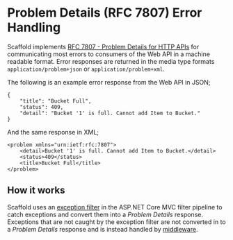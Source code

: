 # Problem Details (RFC 7807) Error Handling #

Scaffold implements [RFC 7807 - Problem Details for HTTP APIs](https://tools.ietf.org/html/rfc7807) for communicating most errors to consumers of the Web API in a machine readable format. Error responses are returned in the media type formats `application/problem+json` or `application/problem+xml`.

The following is an example error response from the Web API in JSON;

```
{
    "title": "Bucket Full",
    "status": 409,
    "detail": "Bucket '1' is full. Cannot add Item to Bucket."
}
```

And the same response in XML;

```
<problem xmlns="urn:ietf:rfc:7807">
    <detail>Bucket '1' is full. Cannot add Item to Bucket.</detail>
    <status>409</status>
    <title>Bucket Full</title>
</problem>
```

## How it works ##

Scaffold uses an [exception filter](../Sources/Scaffold.WebApi/Filters/ExceptionFilter.cs) in the ASP.NET Core MVC filter pipeline to catch exceptions and convert them into a *Problem Details* response. Exceptions that are not caught by the exception filter are not converted in to a *Problem Details* response and is instead handled by [middleware](../Sources/Scaffold.WebApi/Middleware/RequestLoggingMiddleware.cs).
